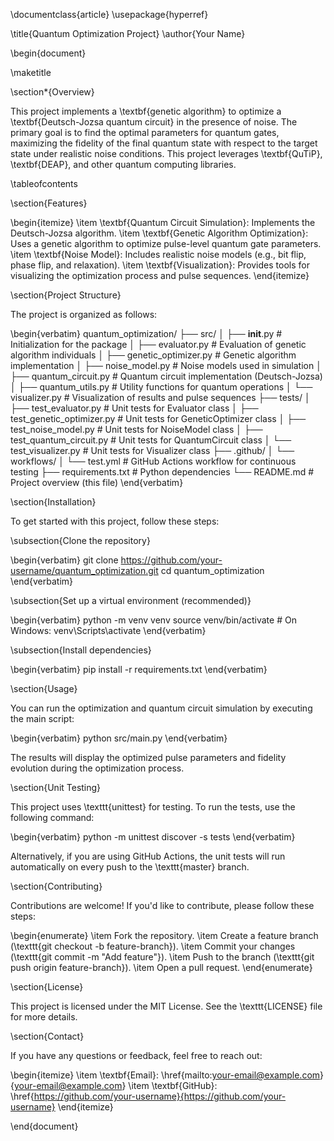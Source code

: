 \documentclass{article}
\usepackage{hyperref}

\title{Quantum Optimization Project}
\author{Your Name}

\begin{document}

\maketitle

\section*{Overview}

This project implements a \textbf{genetic algorithm} to optimize a \textbf{Deutsch-Jozsa quantum circuit} in the presence of noise. The primary goal is to find the optimal parameters for quantum gates, maximizing the fidelity of the final quantum state with respect to the target state under realistic noise conditions. This project leverages \textbf{QuTiP}, \textbf{DEAP}, and other quantum computing libraries.

\tableofcontents

\section{Features}

\begin{itemize}
    \item \textbf{Quantum Circuit Simulation}: Implements the Deutsch-Jozsa algorithm.
    \item \textbf{Genetic Algorithm Optimization}: Uses a genetic algorithm to optimize pulse-level quantum gate parameters.
    \item \textbf{Noise Model}: Includes realistic noise models (e.g., bit flip, phase flip, and relaxation).
    \item \textbf{Visualization}: Provides tools for visualizing the optimization process and pulse sequences.
\end{itemize}

\section{Project Structure}

The project is organized as follows:

\begin{verbatim}
quantum_optimization/
├── src/
│   ├── __init__.py                # Initialization for the package
│   ├── evaluator.py               # Evaluation of genetic algorithm individuals
│   ├── genetic_optimizer.py       # Genetic algorithm implementation
│   ├── noise_model.py             # Noise models used in simulation
│   ├── quantum_circuit.py         # Quantum circuit implementation (Deutsch-Jozsa)
│   ├── quantum_utils.py           # Utility functions for quantum operations
│   └── visualizer.py              # Visualization of results and pulse sequences
├── tests/
│   ├── test_evaluator.py          # Unit tests for Evaluator class
│   ├── test_genetic_optimizer.py  # Unit tests for GeneticOptimizer class
│   ├── test_noise_model.py        # Unit tests for NoiseModel class
│   ├── test_quantum_circuit.py    # Unit tests for QuantumCircuit class
│   └── test_visualizer.py         # Unit tests for Visualizer class
├── .github/
│   └── workflows/
│       └── test.yml               # GitHub Actions workflow for continuous testing
├── requirements.txt               # Python dependencies
└── README.md                      # Project overview (this file)
\end{verbatim}

\section{Installation}

To get started with this project, follow these steps:

\subsection{Clone the repository}

\begin{verbatim}
git clone https://github.com/your-username/quantum_optimization.git
cd quantum_optimization
\end{verbatim}

\subsection{Set up a virtual environment (recommended)}

\begin{verbatim}
python -m venv venv
source venv/bin/activate  # On Windows: venv\Scripts\activate
\end{verbatim}

\subsection{Install dependencies}

\begin{verbatim}
pip install -r requirements.txt
\end{verbatim}

\section{Usage}

You can run the optimization and quantum circuit simulation by executing the main script:

\begin{verbatim}
python src/main.py
\end{verbatim}

The results will display the optimized pulse parameters and fidelity evolution during the optimization process.

\section{Unit Testing}

This project uses \texttt{unittest} for testing. To run the tests, use the following command:

\begin{verbatim}
python -m unittest discover -s tests
\end{verbatim}

Alternatively, if you are using GitHub Actions, the unit tests will run automatically on every push to the \texttt{master} branch.

\section{Contributing}

Contributions are welcome! If you'd like to contribute, please follow these steps:

\begin{enumerate}
    \item Fork the repository.
    \item Create a feature branch (\texttt{git checkout -b feature-branch}).
    \item Commit your changes (\texttt{git commit -m "Add feature"}).
    \item Push to the branch (\texttt{git push origin feature-branch}).
    \item Open a pull request.
\end{enumerate}

\section{License}

This project is licensed under the MIT License. See the \texttt{LICENSE} file for more details.

\section{Contact}

If you have any questions or feedback, feel free to reach out:

\begin{itemize}
    \item \textbf{Email}: \href{mailto:your-email@example.com}{your-email@example.com}
    \item \textbf{GitHub}: \href{https://github.com/your-username}{https://github.com/your-username}
\end{itemize}

\end{document}

